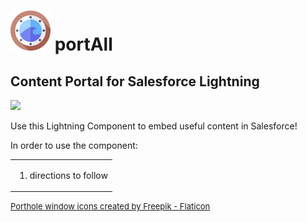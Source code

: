 # <img src="https://raw.githubusercontent.com/dannysummerlin/portAll/refs/heads/main/porthole.webp" width="64"/> portAll

## Content Portal for Salesforce Lightning

[<img src="https://raw.githubusercontent.com/afawcett/githubsfdeploy/master/deploy.png">](https://githubsfdeploy.herokuapp.com/?owner=dannysummerlin&repo=portAll&ref=main)

Use this Lightning Component to embed useful content in Salesforce!

In order to use the component:

<table><tr>
  <!-- <td><img src="https://user-images.githubusercontent.com/21697508/221445907-92e8f12d-fd70-42c5-a13f-7922dad8f199.png" alt="screenshot of settings" /></td> -->
  <td>
    <ol>
      <li>directions to follow</li>
    </ol>
  </td>
  </tr></table>
<a style="font-size: small;" href="https://www.flaticon.com/free-icons/plane-window" title="plane window icons">Porthole window icons created by Freepik - Flaticon</a>
